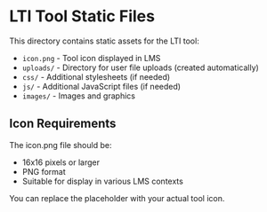 # LTI Tool Static Files

This directory contains static assets for the LTI tool:

- `icon.png` - Tool icon displayed in LMS
- `uploads/` - Directory for user file uploads (created automatically)
- `css/` - Additional stylesheets (if needed)
- `js/` - Additional JavaScript files (if needed)
- `images/` - Images and graphics

## Icon Requirements

The icon.png file should be:
- 16x16 pixels or larger
- PNG format
- Suitable for display in various LMS contexts

You can replace the placeholder with your actual tool icon.
